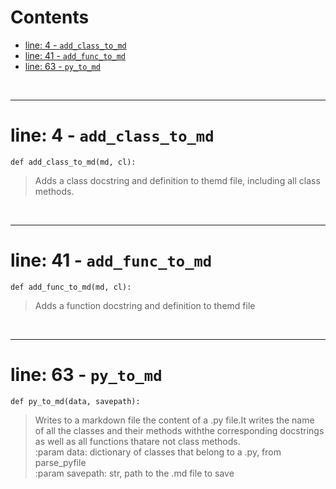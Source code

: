 



Contents
========

* [line: 4 - `add_class_to_md`](#line-4---add_class_to_md)
* [line: 41 - `add_func_to_md`](#line-41---add_func_to_md)
* [line: 63 - `py_to_md`](#line-63---py_to_md)


&nbsp;

--------
# line: 4 - `add_class_to_md`
  
```  
def add_class_to_md(md, cl):
```
>Adds a class docstring and definition to themd file, including all class methods.

&nbsp;

--------
# line: 41 - `add_func_to_md`
  
```  
def add_func_to_md(md, cl):
```
>Adds a function docstring and definition to themd file

&nbsp;

--------
# line: 63 - `py_to_md`
  
```  
def py_to_md(data, savepath):
```
>Writes to a markdown file the content of a .py file.It writes the name of all the classes and their methods withthe corresponding docstrings as well as all functions thatare not class methods.  
:param data: dictionary of classes that belong to a .py,                from parse_pyfile  
:param savepath: str, path to the .md file to save